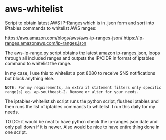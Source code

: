 # aws-whitelist
Script to obtain latest AWS IP-Ranges which is in .json form and sort into IPtables commands to whitelist AWS ranges:

https://aws.amazon.com/blogs/aws/aws-ip-ranges-json/
https://ip-ranges.amazonaws.com/ip-ranges.json

The aws-ip-range.py script obtains the latest amazon ip-ranges.json, loops through all included ranges and outputs the IP/CIDR in format of iptables command to whitelist the range. 

In my case, I use this to whitelist a port 8080 to receive SNS notifications but block anything else.

```
NOTE: For my requirements, an extra if statement filters only specific range(s) eg. ap-southeast-2. Remove or alter for your needs.
```

The iptables-whitelist.sh script runs the python script, flushes iptables and then runs the list of iptables commands to whitelist. I run this daily for my needs.

TO DO: it would be neat to have python check the ip-ranges.json date and only pull down if it is newer. Also would be nice to have entire thing done in one script.
